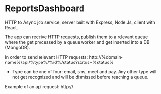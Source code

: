 # ReportsDashboard
HTTP to Async job service, server built with Express, Node.Js, client with React. 

The app can receive HTTP requests, publish them to a relevant queue where the get processed by a queue worker and get inserted into a DB (MongoDB).

In order to send relevant HTTP requests:
http://%domain-name%/api/%type%/%id%/status?status=%status%
  
* Type can be one of four: email, sms, meet and pay.
Any other type will not get recognized and will be dismissed before reaching a queue.
  
Example of an api request: http://
